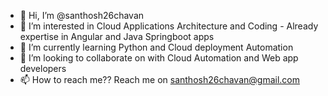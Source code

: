 - 👋 Hi, I’m @santhosh26chavan
- 👀 I’m interested in Cloud Applications Architecture and Coding - Already expertise in Angular and Java Springboot apps
- 🌱 I’m currently learning Python and Cloud deployment Automation
- 💞️ I’m looking to collaborate on with Cloud Automation and Web app developers
- 📫 How to reach me?? Reach me on santhosh26chavan@gmail.com

<!---
santhosh26chavan/santhosh26chavan is a ✨ special ✨ repository because its `README.md` (this file) appears on your GitHub profile.
You can click the Preview link to take a look at your changes.
--->

